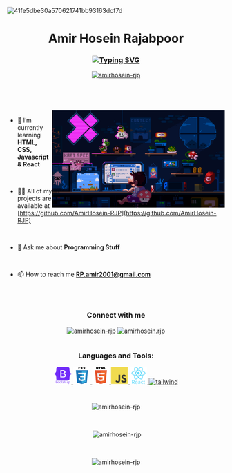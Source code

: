 ![41fe5dbe30a570621741bb93163dcf7d](https://github.com/user-attachments/assets/c0cbee28-be75-427a-a425-1d69f09b7fd2)

<h1 align="center">Amir Hosein Rajabpoor</h1>
<h3 align="center"><a href="https://git.io/typing-svg"><img src="https://readme-typing-svg.demolab.com?font=Fira+Code&size=30&pause=1000&color=D611F7&width=435&lines=Junior+Front-End+Developer" alt="Typing SVG" /></a></h3>

<p align="center"> <a href="https://github.com/ryo-ma/github-profile-trophy"><img src="https://github-profile-trophy.vercel.app/?username=amirhosein-rjp" alt="amirhosein-rjp" /></a> </p>

#

<br><br>
<img src="coding.gif" alt="coding" align="right" width="400px">



- 🌱 I’m currently learning **HTML, CSS, Javascript & React**

  <br>

- 👨‍💻 All of my projects are available at [https://github.com/AmirHosein-RJP](https://github.com/AmirHosein-RJP)

  <br>

- 💬 Ask me about **Programming Stuff**

  <br>

- 📫 How to reach me **RP.amir2001@gmail.com**

<br>

#

<h3 align="center">Connect with me</h3>
<p align="center">
<a href="https://www.linkedin.com/in/amirhosein-rjp" target="blank"><img align="center" src="https://raw.githubusercontent.com/rahuldkjain/github-profile-readme-generator/master/src/images/icons/Social/linked-in-alt.svg" alt="amirhosein-rjp" height="30" width="40" /></a>
<a href="https://www.instagram.com/amirhosein.rjp?igsh=ZWdmZjA5d21icWVq" target="blank"><img align="center" src="https://raw.githubusercontent.com/rahuldkjain/github-profile-readme-generator/master/src/images/icons/Social/instagram.svg" alt="amirhosein.rjp" height="30" width="40" /></a>
</p>

#

<h3 align="center">Languages and Tools:</h3>
<p align="center"> <a href="https://getbootstrap.com" target="_blank" rel="noreferrer"> <img src="https://raw.githubusercontent.com/devicons/devicon/master/icons/bootstrap/bootstrap-plain-wordmark.svg" alt="bootstrap" width="40" height="40"/> </a> <a href="https://www.w3schools.com/css/" target="_blank" rel="noreferrer"> <img src="https://raw.githubusercontent.com/devicons/devicon/master/icons/css3/css3-original-wordmark.svg" alt="css3" width="40" height="40"/> </a> <a href="https://www.w3.org/html/" target="_blank" rel="noreferrer"> <img src="https://raw.githubusercontent.com/devicons/devicon/master/icons/html5/html5-original-wordmark.svg" alt="html5" width="40" height="40"/> </a> <a href="https://developer.mozilla.org/en-US/docs/Web/JavaScript" target="_blank" rel="noreferrer"> <img src="https://raw.githubusercontent.com/devicons/devicon/master/icons/javascript/javascript-original.svg" alt="javascript" width="40" height="40"/> </a> <a href="https://reactjs.org/" target="_blank" rel="noreferrer"> <img src="https://raw.githubusercontent.com/devicons/devicon/master/icons/react/react-original-wordmark.svg" alt="react" width="40" height="40"/> </a> <a href="https://tailwindcss.com/" target="_blank" rel="noreferrer"> <img src="https://www.vectorlogo.zone/logos/tailwindcss/tailwindcss-icon.svg" alt="tailwind" width="40" height="40"/> </a> </p>

#


<p align="center"><img align="center" src="https://github-readme-streak-stats.herokuapp.com/?user=amirhosein-rjp&" alt="amirhosein-rjp" /></p>

<br>

<p align="center">&nbsp;<img align="center" src="https://github-readme-stats.vercel.app/api?username=amirhosein-rjp&show_icons=true&locale=en" alt="amirhosein-rjp" /></p>

<br>

<p align="center"><img align="center" src="https://github-readme-stats.vercel.app/api/top-langs?username=amirhosein-rjp&show_icons=true&locale=en&layout=compact" alt="amirhosein-rjp" /></p>
